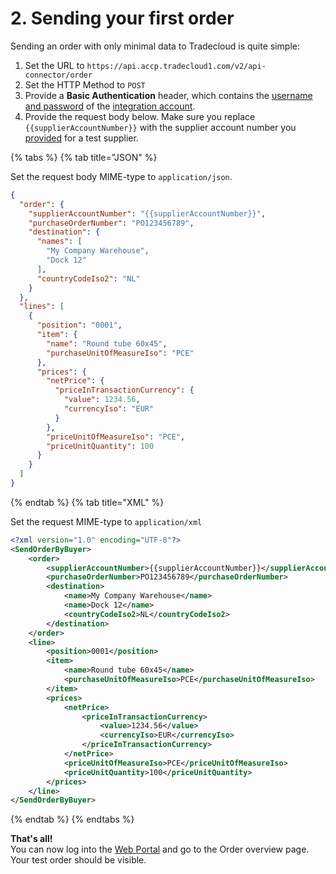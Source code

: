 # 2. Sending your first order

Sending an order with only minimal data to Tradecloud is quite simple:

1. Set the URL to `https://api.accp.tradecloud1.com/v2/api-connector/order`
2. Set the HTTP Method to `POST`
3. Provide a **Basic Authentication** header, which contains the [username and password](getting-started.md#2-getting-an-integration-account) of the [integration account](setup-integration-account.md).
4. Provide the request body below. Make sure you replace `{{supplierAccountNumber}}` with the supplier account number you [provided](setup-integration-account.md) for a test supplier.


{% tabs %}
{% tab title="JSON" %}

Set the request body MIME-type to `application/json`.

```json
{
  "order": {
    "supplierAccountNumber": "{{supplierAccountNumber}}",
    "purchaseOrderNumber": "PO123456789",
    "destination": {
      "names": [
        "My Company Warehouse",
        "Dock 12"
      ],
      "countryCodeIso2": "NL"
    }
  },
  "lines": [
    {
      "position": "0001",
      "item": {
        "name": "Round tube 60x45",
        "purchaseUnitOfMeasureIso": "PCE"
      },
      "prices": {
        "netPrice": {
          "priceInTransactionCurrency": {
            "value": 1234.56,
            "currencyIso": "EUR"
          }
        },
        "priceUnitOfMeasureIso": "PCE",
        "priceUnitQuantity": 100
      }
    }
  ]
}
```

{% endtab %}
{% tab title="XML" %}

Set the request MIME-type to `application/xml`

```xml
<?xml version="1.0" encoding="UTF-8"?>
<SendOrderByBuyer>
	<order>
		<supplierAccountNumber>{{supplierAccountNumber}}</supplierAccountNumber>
		<purchaseOrderNumber>PO123456789</purchaseOrderNumber>
		<destination>
			<name>My Company Warehouse</name>
			<name>Dock 12</name>
			<countryCodeIso2>NL</countryCodeIso2>
		</destination>
	</order>
	<line>
		<position>0001</position>
		<item>
			<name>Round tube 60x45</name>
			<purchaseUnitOfMeasureIso>PCE</purchaseUnitOfMeasureIso>
		</item>
		<prices>
			<netPrice>
				<priceInTransactionCurrency>
					<value>1234.56</value>
					<currencyIso>EUR</currencyIso>
				</priceInTransactionCurrency>
			</netPrice>
			<priceUnitOfMeasureIso>PCE</priceUnitOfMeasureIso>
			<priceUnitQuantity>100</priceUnitQuantity>
		</prices>
	</line>
</SendOrderByBuyer>
```
{% endtab %}
{% endtabs %}


**That's all!**  
You can now log into the [Web Portal](https://portal.accp.tradecloud1.com) and go to the Order overview page. Your test order should be visible.

